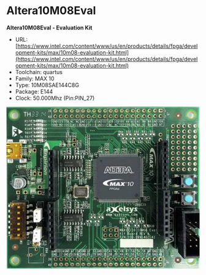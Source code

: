 # Altera10M08Eval
**Altera10M08Eval - Evaluation Kit**

* URL: [https://www.intel.com/content/www/us/en/products/details/fpga/development-kits/max/10m08-evaluation-kit.html](https://www.intel.com/content/www/us/en/products/details/fpga/development-kits/max/10m08-evaluation-kit.html)
* Toolchain: quartus
* Family: MAX 10
* Type: 10M08SAE144C8G
* Package: E144
* Clock: 50.000Mhz (Pin:PIN_27)

![board.png](board.png)

